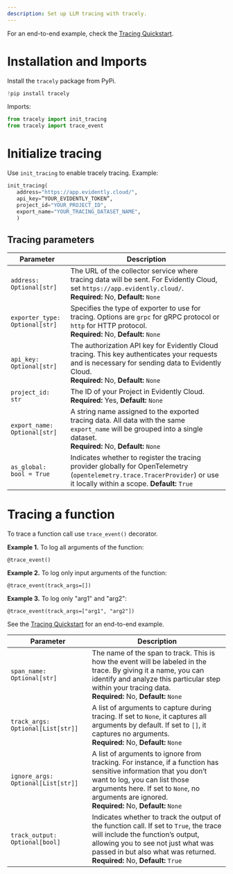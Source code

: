 ```yaml
---
description: Set up LLM tracing with tracely.
---   
```


For an end-to-end example, check the [Tracing Quickstart](../get-started/cloud_quickstart_tracing.md).

# Installation and Imports

Install the `tracely` package from PyPi.

```python
!pip install tracely 
```

Imports:

```python
from tracely import init_tracing
from tracely import trace_event
```

# Initialize tracing 

Use `init_tracing` to enable tracely tracing. Example:

```python
init_tracing(
   address="https://app.evidently.cloud/",
   api_key=”YOUR_EVIDENTLY_TOKEN”,
   project_id="YOUR_PROJECT_ID",
   export_name="YOUR_TRACING_DATASET_NAME",
   )
```

## Tracing parameters

| **Parameter**                  | **Description**                                                                                                                                                       |
|--------------------------------|-----------------------------------------------------------------------------------------------------------------------------------------------------------------------|
| `address: Optional[str]`       | The URL of the collector service where tracing data will be sent. For Evidently Cloud, set `https://app.evidently.cloud/`.<br>**Required:** No, **Default:** `None` |
| `exporter_type: Optional[str]` | Specifies the type of exporter to use for tracing. Options are `grpc` for gRPC protocol or `http` for HTTP protocol.<br>**Required:** No, **Default:** `None` |
| `api_key: Optional[str]`       | The authorization API key for Evidently Cloud tracing. This key authenticates your requests and is necessary for sending data to Evidently Cloud.<br>**Required:** No, **Default:** `None` |
| `project_id: str`       | The ID of your Project in Evidently Cloud. <br>**Required:** Yes, **Default:** `None` |
| `export_name: Optional[str]`   | A string name assigned to the exported tracing data. All data with the same `export_name` will be grouped into a single dataset.<br>**Required:** No, **Default:** `None` |
| `as_global: bool = True`       | Indicates whether to register the tracing provider globally for OpenTelemetry (`opentelemetry.trace.TracerProvider`) or use it locally within a scope. **Default:** `True` |

# Tracing a function

To trace a function call use `trace_event()` decorator. 

**Example 1.** To log all arguments of the function:

```
@trace_event()
```

**Example 2.** To log only input arguments of the function:

```
@trace_event(track_args=[])
```

**Example 3.** To log only "arg1" and "arg2":

```
@trace_event(track_args=["arg1", "arg2"])
```

See the [Tracing Quickstart](../get-started/cloud_quickstart_tracing.md) for an end-to-end example.

| **Parameter**                | **Description**                                                                                                                                                  |
|------------------------------|------------------------------------------------------------------------------------------------------------------------------------------------------------------|
| `span_name: Optional[str]`   | The name of the span to track. This is how the event will be labeled in the trace. By giving it a name, you can identify and analyze this particular step within your tracing data.<br>**Required:** No, **Default:** `None` |
| `track_args: Optional[List[str]]` | A list of arguments to capture during tracing. If set to `None`, it captures all arguments by default. If set to `[]`, it captures no arguments.<br>**Required:** No, **Default:** `None` |
| `ignore_args: Optional[List[str]]` | A list of arguments to ignore from tracking. For instance, if a function has sensitive information that you don’t want to log, you can list those arguments here. If set to `None`, no arguments are ignored.<br>**Required:** No, **Default:** `None` |
| `track_output: Optional[bool]` | Indicates whether to track the output of the function call. If set to `True`, the trace will include the function’s output, allowing you to see not just what was passed in but also what was returned.<br>**Required:** No, **Default:** `True` |


